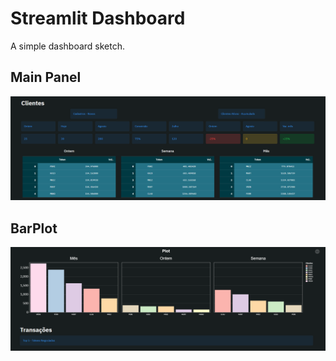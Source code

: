 # Streamlit Dashboard

A simple dashboard sketch.

## Main Panel

![](docs/main.png?raw=true "Main Panel")

## BarPlot

![](docs/barplot.png?raw=true "BarPlot")

